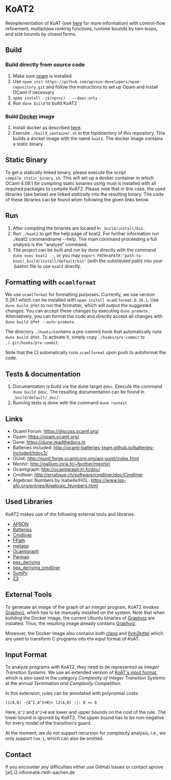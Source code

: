 # KoAT2
Reimplementation of KoAT (see [here](https://koat.verify.rwth-aachen.de/) for more information) with control-flow refinement, multiphase ranking functions, runtime bounds by twn-loops, and size bounds by closed forms.

## Build

### Build directly from source code

1. Make sure [opam](https://opam.ocaml.org/) is installed
2. Use `opam init https://github.com/aprove-developers/opam-repository.git` and follow the instructions to set up Opam and install OCaml if necessary
3. `opam install -j$(nproc) . --deps-only`
4. Run `dune build` to build KoAT2

### Build [Docker](https://www.docker.com/) image

1. Install docker as described [here](https://docs.docker.com/engine/install/).
2. Execute `./build_container.sh` in the topdirectory of this repository. This builds a docker image with the name `koat2`. The docker image contains a static binary.

## Static Binary

To get a statically linked binary, please execute the script `compile_static_binary.sh`.
This will set up a docker container in which OCaml 4.09.1 for compiling static binaries using musl is installed with all required packages to compile KoAT2.
Please note that in this case, the used libraries (see below) are linked _statically_ into the resulting binary.
The code of these libraries can be found when following the given links below.

## Run

1. After compiling the binaries are located in `_build/install/bin`.
2. Run `./koat2` to get the help page of koat2.
  For further information run ./koat2 commandname --help.
  The main command proceeding a full analysis is the "analyse" command.
3. The project can be built and run by dune directly with the command `dune exec koat2 --`, or you may `export PATH=$PATH:"path-to-koat/_build/install/default/bin"` (with the substituted path) into your .bashrc file to use `koat2` directly.

## Formatting with `ocamlformat`
We use `ocamlformat` for formatting purposes.
Currently, we use version 0.26.1 which can be installed with `opam install ocamlformat.0.26.1`.
Use `dune build @fmt` to run the formatter, which will output the suggested changes.
You can accept these changes by executing `dune promote`.
Alternatively, you can format the code and directly accept all changes with `dune build @fmt --auto-promote`.

The directory `./hooks/`contains a pre-commit hook that automatically runs `dune build @fmt`.
To activate it, simply copy `./hooks/pre-commit` to `./.git/hooks/pre-commit`.

Note that the CI automatically runs `ocamlformat` upon push to autoformat the code.

## Tests & documentation

1. Documentation is build via the dune target `@doc`. Execute the command `dune build @doc`. The resulting documentation can be found in `_build/default/_doc/`.
2. Running tests is done with the command `dune runtest`

## Links

- Ocaml Forum: https://discuss.ocaml.org/
- Opam: https://opam.ocaml.org/
- Dune: https://dune.readthedocs.io
- Batteries Included: http://ocaml-batteries-team.github.io/batteries-included/hdoc2/
- OUnit: http://ounit.forge.ocamlcore.org/api-ounit/index.html
- Menhir: http://gallium.inria.fr/~fpottier/menhir/
- Ocamlgraph: http://ocamlgraph.lri.fr/doc/
- Cmdliner: http://erratique.ch/software/cmdliner/doc/Cmdliner
- Algebraic Numbers by Isabelle/HOL: https://www.isa-afp.org/entries/Algebraic_Numbers.html

## Used Libraries
KoAT2 makes use of the following external tools and libraries.

- [APRON](<https://antoinemine.github.io/Apron/doc/>)
- [Batteries](<http://ocaml-batteries-team.github.io/batteries-included/hdoc2/>)
- [Cmdliner](<http://erratique.ch/software/cmdliner/doc/Cmdliner>)
- [FPath](<https://erratique.ch/software/fpath>)
- [metapp](<https://github.com/thierry-martinez/metapp>)
- [Ocamlgraph](<http://ocamlgraph.lri.fr/doc/>)
- [Parmap](<https://github.com/rdicosmo/parmap>)
- [ppx_deriving](<https://github.com/ocaml-ppx/ppx_deriving>)
- [ppx_deriving_cmdliner](<https://github.com/hammerlab/ppx_deriving_cmdliner>)
- [SymPy](https://www.sympy.org/en/index.html)
- [Z3](https://github.com/Z3Prover/z3)

## External Tools
To generate an image of the graph of an integer program, KoAT2 invokes [Graphviz](https://graphviz.org/), which has to be manually installed on the system.
Note that when building the Docker image, the current Ubuntu binaries of [Graphviz](https://graphviz.org/) are installed.
Thus, the resulting image already contains [Graphviz](https://graphviz.org/).

Moreover, the Docker image also contains both [clang](https://clang.llvm.org/) and [llvm2kittel](https://github.com/s-falke/llvm2kittel) which are used to transform C programs into the input format of KoAT.

## Input Format

To analyze programs with KoAT2, they need to be represented as *Integer Transition Systems*.
We use an extended version of [KoAT's input format](https://koat.verify.rwth-aachen.de/getting_started/input_format/), which is also used in the category *Complexity of Integer Transition Systems* at the annual *Termination and Complexity Competition*.

In this extension, rules can be annotated with polynomial costs:

```
l1(A,B) -{A^2,A^2+B}> l2(A,B) :|: B >= 0
```
Here, `A^2` and `A^2+B` are lower and upper bounds on the cost of the rule.
The lower bound is ignored by KoAT2.
The upper bound has to be non-negative for every model of the transition's guard.

At the moment, we do not support recursion for complexity analysis, i.e., we only support `Com_1`, which can also be omitted.

## Contact
If you encounter any difficulties either use GitHub issues or contact aprove [at] i2.informatik.rwth-aachen.de
